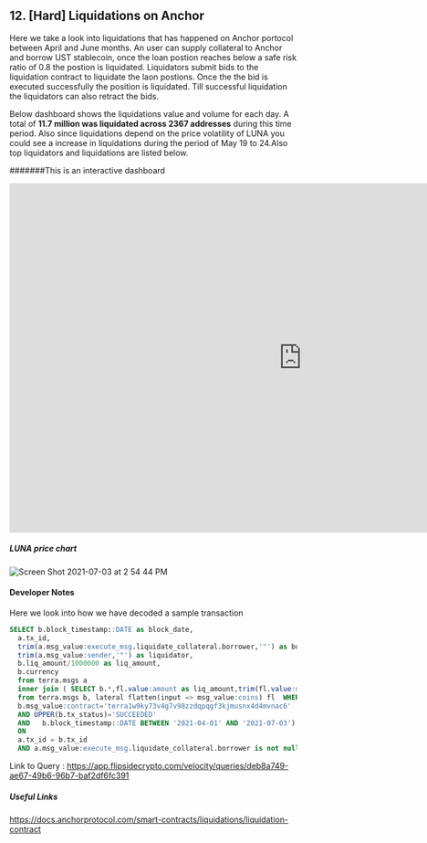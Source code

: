 
## 12. [Hard] Liquidations on Anchor

Here we take a look into liquidations that has happened on Anchor portocol between April and June months. An user can supply collateral to Anchor and borrow UST stablecoin, once the loan postion reaches below a safe risk ratio of 0.8 the postion is liquidated. Liquidators submit bids to the liquidation contract to liquidate the laon postions. Once the the bid is executed successfully the position is liquidated. Till successful liquidation the liquidators can also retract the bids.

Below dashboard shows the liquidations value and volume for each day. A total of **11.7 million was liquidated across 2367 addresses** during this time period. Also since liquidations depend on the price volatility of LUNA you could see a increase in liquidations during the period of May 19 to 24.Also top liquidators and liquidations are listed below.
 
#######This is an interactive dashboard

<iframe width="1024" height="612" src="https://app.powerbi.com/view?r=eyJrIjoiN2Q1NmNiMmEtMzNlNy00NTc5LWExODUtYmM2OGU4MzcxZDcyIiwidCI6ImIyNzI1YWM4LTMyY2MtNDhjZS1iYTdmLTc4MmFlYjQxNTUwYSJ9" frameborder="0" allowFullScreen="true"></iframe>

##### LUNA price chart
![Screen Shot 2021-07-03 at 2 54 44 PM](https://user-images.githubusercontent.com/86668287/124350684-ae330280-dc13-11eb-8978-ce1df3324754.png)


#### Developer Notes

Here we look into how we have decoded a sample transaction 

```sql
SELECT b.block_timestamp::DATE as block_date,
  a.tx_id,
  trim(a.msg_value:execute_msg.liquidate_collateral.borrower,'"') as borrower, 
  trim(a.msg_value:sender,'"') as liquidator,
  b.liq_amount/1000000 as liq_amount,
  b.currency
  from terra.msgs a 
  inner join ( SELECT b.*,fl.value:amount as liq_amount,trim(fl.value:denom,'"') as currency 
  from terra.msgs b, lateral flatten(input => msg_value:coins) fl  WHERE
  b.msg_value:contract='terra1w9ky73v4g7v98zzdqpqgf3kjmusnx4d4mvnac6'   
  AND UPPER(b.tx_status)='SUCCEEDED' 
  AND   b.block_timestamp::DATE BETWEEN '2021-04-01' AND '2021-07-03') b
  ON 
  a.tx_id = b.tx_id
  AND a.msg_value:execute_msg.liquidate_collateral.borrower is not null
```



Link to Query : https://app.flipsidecrypto.com/velocity/queries/deb8a749-ae67-49b6-96b7-baf2df6fc391





##### Useful Links
https://docs.anchorprotocol.com/smart-contracts/liquidations/liquidation-contract



